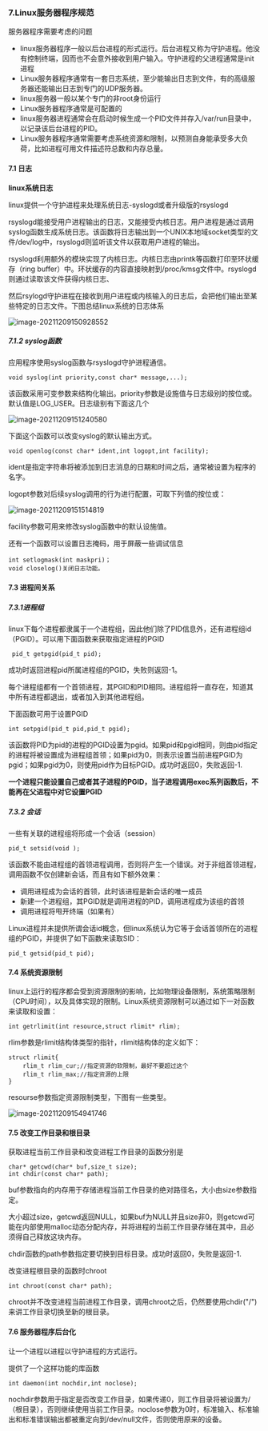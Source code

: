 ### 7.Linux服务器程序规范

服务器程序需要考虑的问题

* linux服务器程序一般以后台进程的形式运行。后台进程又称为守护进程。他没有控制终端，因而也不会意外接收到用户输入。守护进程的父进程通常是init进程
* Linux服务器程序通常有一套日志系统，至少能输出日志到文件，有的高级服务器还能输出日志到专门的UDP服务器。
* linux服务器一般以某个专门的非root身份运行
* Linux服务器程序通常是可配置的
* linux服务器进程通常会在启动时候生成一个PID文件并存入/var/run目录中，以记录该后台进程的PID。
* Linux服务器程序通常需要考虑系统资源和限制，以预测自身能承受多大负荷，比如进程可用文件描述符总数和内存总量。

#### 7.1 日志

**linux系统日志**

linux提供一个守护进程来处理系统日志-syslogd或者升级版的rsyslogd

rsyslogd能接受用户进程输出的日志，又能接受内核日志。用户进程是通过调用syslog函数生成系统日志。该函数将日志输出到一个UNIX本地域socket类型的文件/dev/log中，rsyslogd则监听该文件以获取用户进程的输出。

rsyslogd利用额外的模块实现了内核日志。内核日志由printk等函数打印至环状缓存（ring buffer）中。环状缓存的内容直接映射到/proc/kmsg文件中。rsyslogd则通过读取该文件获得内核日志、

然后rsylogd守护进程在接收到用户进程或内核输入的日志后，会把他们输出至某些特定的日志文件。下图总结linux系统的日志体系

![image-20211209150928552](C:\Users\mzx\AppData\Roaming\Typora\typora-user-images\image-20211209150928552.png)

##### 7.1.2 syslog函数

应用程序使用syslog函数与rsyslogd守护进程通信。

```
void syslog(int priority,const char* message,...);
```

该函数采用可变参数来结构化输出。priority参数是设施值与日志级别的按位或。默认值是LOG_USER。日志级别有下面这几个

![image-20211209151240580](C:\Users\mzx\AppData\Roaming\Typora\typora-user-images\image-20211209151240580.png)

下面这个函数可以改变syslog的默认输出方式。

```
void openlog(const char* ident,int logopt,int facility);
```

ident是指定字符串将被添加到日志消息的日期和时间之后，通常被设置为程序的名字。

logopt参数对后续syslog调用的行为进行配置，可取下列值的按位或：

![image-20211209151514819](C:\Users\mzx\AppData\Roaming\Typora\typora-user-images\image-20211209151514819.png)

facility参数可用来修改syslog函数中的默认设施值。

还有一个函数可以设置日志掩码，用于屏蔽一些调试信息

```
int setlogmask(int maskpri)；
void closelog()关闭日志功能。
```

#### 7.3 进程间关系

##### 7.3.1进程组

 linux下每个进程都隶属于一个进程组，因此他们除了PID信息外，还有进程组id（PGID）。可以用下面函数来获取指定进程的PGID

` pid_t getpgid(pid_t pid);`

成功时返回进程pid所属进程组的PGID，失败则返回-1。

每个进程组都有一个首领进程，其PGID和PID相同。进程组将一直存在，知道其中所有进程都退出，或者加入到其他进程组。

下面函数可用于设置PGID

```
int setpgid(pid_t pid,pid_t pgid);
```

该函数将PID为pid的进程的PGID设置为pgid。如果pid和pgid相同，则由pid指定的进程将被设置成为进程组首领；如果pid为0，则表示设置当前进程PGID为pgid；如果pgid为0，则使用pid作为目标PGID。成功时返回0，失败返回-1.

**一个进程只能设置自己或者其子进程的PGID，当子进程调用exec系列函数后，不能再在父进程中对它设置PGID**

##### 7.3.2 会话

一些有关联的进程组将形成一个会话（session）

````
pid_t setsid(void );
````

该函数不能由进程组的首领进程调用，否则将产生一个错误。对于非组首领进程，调用函数不仅创建新会话，而且有如下额外效果：

* 调用进程成为会话的首领，此时该进程是新会话的唯一成员
* 新建一个进程组，其PGID就是调用进程的PID，调用进程成为该组的首领
* 调用进程将甩开终端（如果有）

Linux进程并未提供所谓会话id概念，但linux系统认为它等于会话首领所在的进程组的PGID，并提供了如下函数来读取SID：

```
pid_t getsid(pid_t pid);
```

#### 7.4 系统资源限制

linux上运行的程序都会受到资源限制的影响，比如物理设备限制，系统策略限制（CPU时间），以及具体实现的限制。Linux系统资源限制可以通过如下一对函数来读取和设置：

```
int getrlimit(int resource,struct rlimit* rlim);
```

rlim参数是rlimit结构体类型的指针，rlimit结构体的定义如下：

```
struct rlimit{
	rlim_t rlim_cur;//指定资源的软限制，最好不要超过这个
	rlim_t rlim_max;//指定资源的上限
}
```

resourse参数指定资源限制类型，下图有一些类型。

![image-20211209154941746](C:\Users\mzx\AppData\Roaming\Typora\typora-user-images\image-20211209154941746.png)

#### 7.5 改变工作目录和根目录

获取进程当前工作目录和改变进程工作目录的函数分别是

```
char* getcwd(char* buf,size_t size);
int chdir(const char* path);
```

buf参数指向的内存用于存储进程当前工作目录的绝对路径名，大小由size参数指定。

大小超过size，getcwd返回NULL，如果buf为NULL并且size非0，则getcwd可能在内部使用malloc动态分配内存，并将进程的当前工作目录存储在其中，且必须得自己释放这块内存。



chdir函数的path参数指定要切换到目标目录。成功时返回0，失败是返回-1.



改变进程根目录的函数时chroot

```
int chroot(const char* path);
```

chroot并不改变进程当前进程工作目录，调用chroot之后，仍然要使用chdir("/")来讲工作目录切换至新的根目录。

#### 7.6 服务器程序后台化

让一个进程以进程以守护进程的方式运行。

提供了一个这样功能的库函数

```
int daemon(int nochdir,int noclose);
```

nochdir参数用于指定是否改变工作目录，如果传递0，则工作目录将被设置为/（根目录），否则继续使用当前工作目录。noclose参数为0时，标准输入、标准输出和标准错误输出都被重定向到/dev/null文件，否则使用原来的设备。